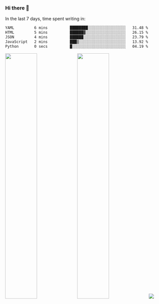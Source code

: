 ### Hi there 👋

In the last 7 days, time spent writing in:

<!--START_SECTION:waka-->

```txt
YAML         6 mins          ████████░░░░░░░░░░░░░░░░░   31.48 %
HTML         5 mins          ██████▓░░░░░░░░░░░░░░░░░░   26.15 %
JSON         4 mins          ██████░░░░░░░░░░░░░░░░░░░   23.79 %
JavaScript   2 mins          ███▒░░░░░░░░░░░░░░░░░░░░░   13.92 %
Python       0 secs          █░░░░░░░░░░░░░░░░░░░░░░░░   04.19 %
```

<!--END_SECTION:waka-->

<img src="https://wakatime.com/share/@jimtje/5d0c92de-08f8-4a72-8f2f-6a9693d1e318.svg" width=45% height=45%> <img src="https://wakatime.com/share/@jimtje/501498ae-bda5-4da7-a89d-b40bcdd5556d.svg" width=45% height=45%>
![](https://hit.yhype.me/github/profile?user_id=43537315)
